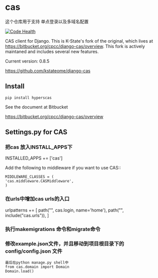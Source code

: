 # cas

这个仓库用于支持 单点登录以及多域名配置

[![Code Health](https://landscape.io/github/unistra/django-cas/master/landscape.svg?style=flat)](https://landscape.io/github/unistra/django-cas/master)
   
CAS client for Django.  This is K-State&#39;s fork of the original, which lives at
https://bitbucket.org/cpcc/django-cas/overview.  This fork is actively maintaned and 
includes several new features.

Current version: 0.8.5

https://github.com/kstateome/django-cas


## Install

    pip install hyperscas

See the document at Bitbucket

https://bitbucket.org/cpcc/django-cas/overview

## Settings.py for CAS

### 把cas 放入INSTALL_APPS下
INSTALLED_APPS += ['cas']

Add the following to middleware if you want to use CAS::
    
    MIDDLEWARE_CLASSES = (
    'cas.middleware.CASMiddleware',
    )
    
### 在urls中增加cas urls的入口
urlpatterns += [
    path("", cas.login, name='home'),
    path("", include("cas.urls")),
]


### 执行makemigrations 命令和migrate命令

### 修改example.json文件，并且移动到项目根目录下的 config/config.json 文件
    最后在python manage.py shell中
    from cas.domain import Domain
    Domain.load()
